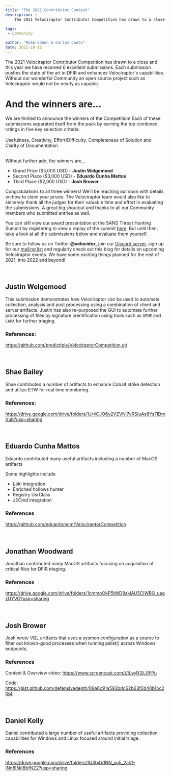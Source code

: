 ```yaml
---
title: "The 2021 Contributor Contest"
description: |
    The 2021 Velociraptor Contributor Competition has drawn to a close. Take a look at the winners and all the submissions.

tags:
 - Community

author: "Mike Cohen & Carlos Canto"
date: 2021-10-12
---
```


The 2021 Velociraptor Contributor Competition has drawn to a close and
this year we have received 6 excellent submissions. Each submission
pushes the state of the art in DFIR and enhances Velociraptor's
capabilities. Without our wonderful Community an open source project
such as Velociraptor would not be nearly as capable.

# And the winners are...

We are thrilled to announce the winners of the Competition!  Each of these
submissions separated itself from the pack by earning the top combined
ratings in five key selection criteria:<br><br> Usefulness, Creativity,
Effort/Difficulty, Completeness of Solution and Clarity of Documentation
<br><br>

Without further ado, the winners are...

* Grand Prize ($5,000 USD) - **Justin Welgemoed**
* Second Place ($3,000 USD) - **Eduardo Cunha Mattos**
* Third Place ($2,000 USD) - **Josh Brower**

Congratulations to all three winners!  We'll be reaching out soon with details
on how to claim your prizes.  The Velociraptor team would also like to
sincerely thank all the judges for their valuable time and effort in evaluating
the submissions.  A great big shoutout and thanks to all our Community members
who submitted entries as well.

You can still view our award presentation at the SANS Threat Hunting Summit by
registering to view a replay of the summit [here](https://www.sans.org/cyber-security-training-events/threat-hunting-and-incident-response-summit-2021/).
But until then, take a look at all the submissions below and evaluate them yourself.

Be sure to follow us on Twitter **@velocidex**, join our [Discord server](https://docs.velociraptor.app/discord/),
sign up for our [mailing list](https://groups.google.com/g/velociraptor-discuss)
and regularly check out this blog for details on upcoming Velociraptor events.  We have some exciting things planned for the rest of 2021, into 2022 and beyond!
<br>
<br>
<br>

## Justin Welgemoed

This submission demonstrates how Velociraptor can be used to automate
collection, analysis and post processing using a combination of client
and server artifacts. Justin has also re-purposed the GUI to automate
further processing of files by signature identification using tools
such as `GENE` and `CAPA` for further triaging.

### References:

https://github.com/predictiple/VelociraptorCompetition.git
<br>
<br>
<br>

## Shae Bailey

Shae contributed a number of artifacts to enhance Cobalt strike
detection and utilize ETW for real time monitoring.

### References:

https://drive.google.com/drive/folders/1Jr4CJO6y2VZVNl7vRSiuAs8Ys7IDmVub?usp=sharing
<br>
<br>
<br>

## Eduardo Cunha Mattos

Eduardo contributed many useful artifacts including a number of MacOS artifacts

Some highlights include

* Loki integration
* Enriched hollows hunter
* Registry UsrClass
* JECmd integration

### References

https://github.com/eduardomcm/VelociraptorCompetition
<br>
<br>
<br>

## Jonathan Woodward

Jonathan contributed many MacOS artifacts focusing on acquisition of critical files for DFIR triaging.

### References

https://drive.google.com/drive/folders/1cmmoOkP5tWD9skIAU5ClWRG_uagzUYVO?usp=sharing
<br>
<br>
<br>

## Josh Brower

Josh wrote VQL artifacts that uses a sysmon configuration as a source to filter out known-good processes when running pslist() across Windows endpoints.

### References

Context & Overview video: https://www.screencast.com/t/iLw4f2jL0FPu

Code: https://gist.github.com/defensivedepth/09a6c91a593bdc62b63f2d40b1bc2f84
<br>
<br>
<br>


## Daniel Kelly

Daniel contributed a large number of useful artifacts providing
collection capabilities for Windows and Linux focused around initial
triage.

### References

https://drive.google.com/drive/folders/1Q3b4b1NN_xo5_2ak1-INn8l5kIBbfNZ2?usp=sharing
